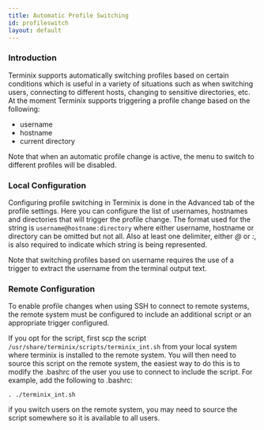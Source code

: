 ```yaml
---
title: Automatic Profile Switching
id: profileswitch
layout: default
---
```

### Introduction

Terminix supports automatically switching profiles based on certain conditions which is useful in a variety of situations such as when switching users, connecting to different hosts, changing to sensitive directories, etc. At the moment Terminix supports triggering a profile change based on the following:

* username
* hostname
* current directory

Note that when an automatic profile change is active, the menu to switch to different profiles will be disabled.

### Local Configuration

Configuring profile switching in Terminix is done in the Advanced tab of the profile settings. Here you can configure the list of usernames, hostnames and directories that will trigger the profile change. The format used for the string is ```username@hostname:directory``` where either username, hostname or directory can be omitted but not all. Also at least one delimiter, either *@* or *:*, is also required to indicate which string is being represented.

Note that switching profiles based on username requires the use of a trigger to extract the username from the terminal output text.

### Remote Configuration

To enable profile changes when using SSH to connect to remote systems, the remote system must be configured to include an additional script or an appropriate trigger configured. 

If you opt for the script, first scp the script ```/usr/share/terminix/scripts/terminix_int.sh``` from your local system where terminix is installed to the remote system. You will then need to source this script on the remote system, the easiest way to do this is to modify the .bashrc of the user you use to connect to include the script. For example, add the following to .bashrc:

```
. ./terminix_int.sh
```

if you switch users on the remote system, you may need to source the script somewhere so it is available to all users.